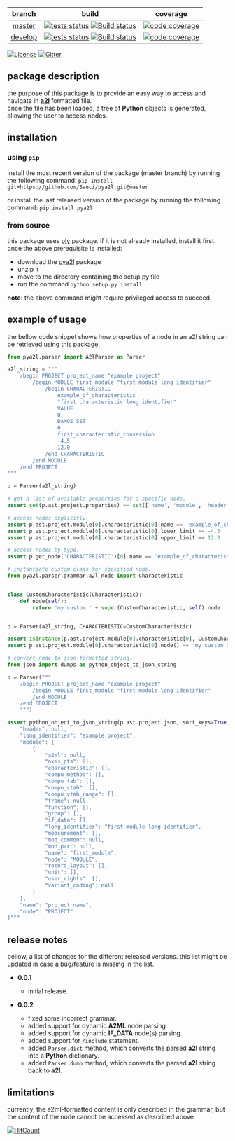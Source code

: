 
| branch  | build  | coverage |
|:-------:|:------:| :-------:|
| [master](https://github.com/Sauci/pya2l/tree/master)   | [![tests status](https://travis-ci.org/Sauci/pya2l.svg?branch=master)](https://travis-ci.org/Sauci/pya2l) [![Build status](https://ci.appveyor.com/api/projects/status/wwq1r9y3ot0d6lea/branch/master?svg=true)](https://ci.appveyor.com/project/Sauci/pya2l/branch/master) | [![code coverage](https://codecov.io/gh/Sauci/pya2l/branch/master/graphs/badge.svg?token=Q5aceZRFXh)](https://codecov.io/gh/Sauci/pya2l?branch=master)  |
| [develop](https://github.com/Sauci/pya2l/tree/develop) | [![tests status](https://travis-ci.org/Sauci/pya2l.svg?branch=develop)](https://travis-ci.org/Sauci/pya2l) [![Build status](https://ci.appveyor.com/api/projects/status/wwq1r9y3ot0d6lea/branch/develop?svg=true)](https://ci.appveyor.com/project/Sauci/pya2l/branch/develop) | [![code coverage](https://codecov.io/gh/Sauci/pya2l/branch/develop/graphs/badge.svg?token=Q5aceZRFXh)](https://codecov.io/gh/Sauci/pya2l?branch=develop) |

[![License](https://img.shields.io/badge/License-BSD%203--Clause-blue.svg)](https://raw.githubusercontent.com/Sauci/pya2l/master/LICENSE.md) [![Gitter](https://img.shields.io/gitter/room/Sauci/pya2l.svg)](https://gitter.im/pya2l/Lobby)

## package description
the purpose of this package is to provide an easy way to access and navigate in [**a2l**](https://www.asam.net/standards/detail/mcd-2-mc/) formatted file.  
once the file has been loaded, a tree of **Python** objects is generated, allowing the user to access nodes.  
  
## installation  
  
### using `pip`
install the most recent version of the package (master branch) by running the following command:
`pip install git+https://github.com/Sauci/pya2l.git@master`

or install the last released version of the package by running the following command:
`pip install pya2l`
  
### from source
this package uses [ply](https://pypi.python.org/pypi/ply) package. if it is not already installed, install it first.  
once the above prerequisite is installed:
- download the [pya2l](https://github.com/Sauci/pya2l/archive/master.zip) package  
- unzip it  
- move to the directory containing the setup.py file  
- run the command `python setup.py install`

**note:** the above command might require privileged access to succeed.
  
## example of usage  
the bellow code snippet shows how properties of a node in an a2l string can be retrieved using this package.  

```python
from pya2l.parser import A2lParser as Parser

a2l_string = """
    /begin PROJECT project_name "example project"
        /begin MODULE first_module "first module long identifier"
            /begin CHARACTERISTIC
                example_of_characteristic
                "first characteristic long identifier"
                VALUE
                0
                DAMOS_SST
                0
                first_characteristic_conversion
                -4.5
                12.0
            /end CHARACTERISTIC
        /end MODULE
    /end PROJECT
"""

p = Parser(a2l_string)

# get a list of available properties for a specific node.
assert set(p.ast.project.properties) == set(['name', 'module', 'header', 'long_identifier'])

# access nodes explicitly.
assert p.ast.project.module[0].characteristic[0].name == 'example_of_characteristic'
assert p.ast.project.module[0].characteristic[0].lower_limit == -4.5
assert p.ast.project.module[0].characteristic[0].upper_limit == 12.0

# access nodes by type.
assert p.get_node('CHARACTERISTIC')[0].name == 'example_of_characteristic'

# instantiate custom class for specified node.
from pya2l.parser.grammar.a2l_node import Characteristic


class CustomCharacteristic(Characteristic):
    def node(self):
        return 'my custom ' + super(CustomCharacteristic, self).node


p = Parser(a2l_string, CHARACTERISTIC=CustomCharacteristic)

assert isinstance(p.ast.project.module[0].characteristic[0], CustomCharacteristic)
assert p.ast.project.module[0].characteristic[0].node() == 'my custom CHARACTERISTIC'

# convert node to json-formatted string.
from json import dumps as python_object_to_json_string

p = Parser("""
    /begin PROJECT project_name "example project"
        /begin MODULE first_module "first module long identifier"
        /end MODULE
    /end PROJECT
    """)

assert python_object_to_json_string(p.ast.project.json, sort_keys=True, indent=4) == """{
    "header": null,
    "long_identifier": "example project",
    "module": [
        {
            "a2ml": null,
            "axis_pts": [],
            "characteristic": [],
            "compu_method": [],
            "compu_tab": [],
            "compu_vtab": [],
            "compu_vtab_range": [],
            "frame": null,
            "function": [],
            "group": [],
            "if_data": [],
            "long_identifier": "first module long identifier",
            "measurement": [],
            "mod_common": null,
            "mod_par": null,
            "name": "first_module",
            "node": "MODULE",
            "record_layout": [],
            "unit": [],
            "user_rights": [],
            "variant_coding": null
        }
    ],
    "name": "project_name",
    "node": "PROJECT"
}"""

```

## release notes
bellow, a list of changes for the different released versions. this list might be updated in case a bug/feature is
missing in the list.
- **0.0.1**
    - initial release.

- **0.0.2**
    - fixed some incorrect grammar.
    - added support for dynamic **A2ML** node parsing.
    - added support for dynamic **IF_DATA** node(s) parsing.
    - added support for ```/include``` statement.
    - added ```Parser.dict``` method, which converts the parsed **a2l** string into a **Python** dictionary.
    - added ```Parser.dump``` method, which converts the parsed **a2l** string back to **a2l**.

## limitations
currently, the a2ml-formatted content is only described in the grammar, but the content of the node cannot be
accessed as described above.

[![HitCount](http://hits.dwyl.io/Sauci/pya2l.svg)](http://hits.dwyl.io/Sauci/pya2l)
